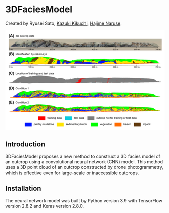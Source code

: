 # 3DFaciesModel

Created by Ryusei Sato, <a href="https://researchmap.jp/k_kikuchi1020" target="_blank">Kazuki Kikuchi</a>, <a href=https://turbidite.secret.jp/>Hajime Naruse</a>.

![3D_models](https://github.com/sugar-ryusei/3DFaciesModel/blob/main/figure/facies_models.png)

## Introduction

3DFaciesModel proposes a new method to construct a 3D facies model of an outcrop using a convolutional neural network (CNN) model. This method uses a 3D point cloud of an outcrop constructed by drone photogrammetry, which is effective even for large-scale or inaccessible outcrops.

## Installation

The neural network model was built by Python version 3.9 with TensorFlow version 2.8.2 and Keras version 2.8.0.
